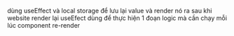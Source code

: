 dùng useEffect và local storage để lưu lại value và render nó ra sau khi website render lại 
useEfect dùng để thực hiện 1 đoạn logic mà cần chạy mỗi lúc component re-render
